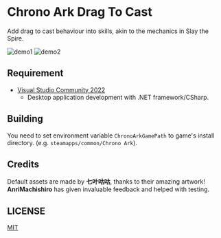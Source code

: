 ﻿# Chrono Ark Drag To Cast
Add drag to cast behaviour into skills, akin to the mechanics in Slay the Spire.


![demo1](assets/drag_to_cast_demo.gif)
![demo2](assets/drag_to_cast_demo_2.gif)


## Requirement
- [Visual Studio Community 2022](https://visualstudio.microsoft.com/)
  - Desktop application development with .NET framework/CSharp.


## Building
You need to set environment variable `ChronoArkGamePath` to game's install directory. (e.g. `steamapps/common/Chrono Ark`).


## Credits
Default assets are made by **七叶咕咕**, thanks to their amazing artwork!
**AnriMachishiro** has given invaluable feedback and helped with testing.


## LICENSE

[MIT](LICENSE)

